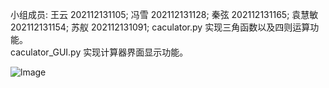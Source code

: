 小组成员:
  王云 202112131105;
  冯雪 202112131128;
  秦弦 202112131165;
  袁慧敏 202112131154;
  苏舣 202112131091;
caculator.py 实现三角函数以及四则运算功能。    
caculator_GUI.py 实现计算器界面显示功能。     

![lmage](https://github.com/CQU-group/tri_func/tree/main/Screenshots/6c5588673923dd47.png)
